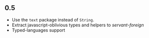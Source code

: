 0.5
-----
* Use the `text` package instead of `String`.
* Extract javascript-oblivious types and helpers to *servant-foreign*
* Typed-languages support
